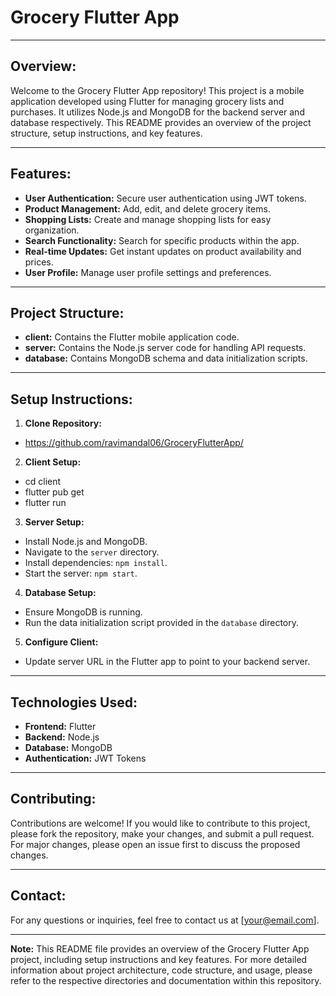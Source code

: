 # Grocery Flutter App

---

## Overview:
Welcome to the Grocery Flutter App repository! This project is a mobile application developed using Flutter for managing grocery lists and purchases. It utilizes Node.js and MongoDB for the backend server and database respectively. This README provides an overview of the project structure, setup instructions, and key features.

---

## Features:

- **User Authentication:** Secure user authentication using JWT tokens.
- **Product Management:** Add, edit, and delete grocery items.
- **Shopping Lists:** Create and manage shopping lists for easy organization.
- **Search Functionality:** Search for specific products within the app.
- **Real-time Updates:** Get instant updates on product availability and prices.
- **User Profile:** Manage user profile settings and preferences.

---

## Project Structure:

- **client:** Contains the Flutter mobile application code.
- **server:** Contains the Node.js server code for handling API requests.
- **database:** Contains MongoDB schema and data initialization scripts.

---

## Setup Instructions:

1. **Clone Repository:**
- https://github.com/ravimandal06/GroceryFlutterApp/


2. **Client Setup:**
- cd client
- flutter pub get
- flutter run


3. **Server Setup:**
- Install Node.js and MongoDB.
- Navigate to the `server` directory.
- Install dependencies: `npm install`.
- Start the server: `npm start`.

4. **Database Setup:**
- Ensure MongoDB is running.
- Run the data initialization script provided in the `database` directory.

5. **Configure Client:**
- Update server URL in the Flutter app to point to your backend server.

---

## Technologies Used:

- **Frontend:** Flutter
- **Backend:** Node.js
- **Database:** MongoDB
- **Authentication:** JWT Tokens

---

## Contributing:
Contributions are welcome! If you would like to contribute to this project, please fork the repository, make your changes, and submit a pull request. For major changes, please open an issue first to discuss the proposed changes.

---

## Contact:
For any questions or inquiries, feel free to contact us at [your@email.com].

---

**Note:**
This README file provides an overview of the Grocery Flutter App project, including setup instructions and key features. For more detailed information about project architecture, code structure, and usage, please refer to the respective directories and documentation within this repository.

